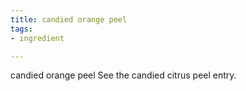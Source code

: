 ```yaml
---
title: candied orange peel
tags:
- ingredient

---
```

candied orange peel See the candied citrus peel entry.
